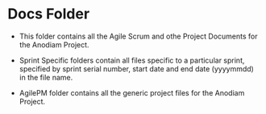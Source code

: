 # Docs Folder

* This folder contains all the Agile Scrum and othe Project Documents for the Anodiam Project.

* Sprint Specific folders contain all files specific to a particular sprint, specified by sprint serial number, start date and end date (yyyymmdd) in the file name.

* AgilePM folder contains all the generic project files for the Anodiam Project.
